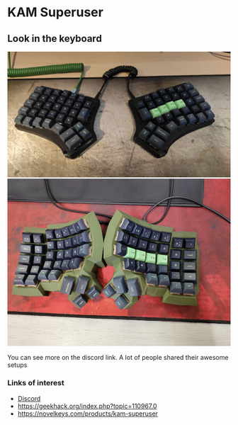 # KAM Superuser

## Look in the keyboard
![Redox](./redox.jpg)
![Cosmos](./cosmos.jpg)

You can see more on the discord link. A lot of people shared their awesome
setups

### Links of interest
- [Discord](https://discord.gg/HW2jQsrrar)
- https://geekhack.org/index.php?topic=110967.0
- https://novelkeys.com/products/kam-superuser
